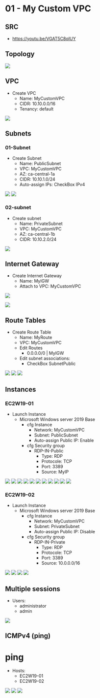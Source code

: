 # 01 - My Custom VPC

## SRC
* https://youtu.be/VGAT5C8qIUY

## Topology
[<img src="https://i.imgur.com/1QuInkj.png">](https://i.imgur.com/1QuInkj.png)

## VPC
* Create VPC
 	* Name: MyCustomVPC
  * CIDR: 10.10.0.0/16
  * Tenancy: default
    
[<img src="https://i.imgur.com/dHyIXR6.png">](https://i.imgur.com/dHyIXR6.png)

## Subnets
### 01-Subnet
* Create Subnet
  * Name: PublicSubnet
  * VPC: MyCustomVPC
  * AZ: ca-central-1a
  * CIDR: 10.10.1.0/24
  * Auto-assign IPs: CheckBox IPv4
  
[<img src="https://i.imgur.com/FFQSnLW.png">](https://i.imgur.com/FFQSnLW.png)
[<img src="https://i.imgur.com/8LabVrt.png">](https://i.imgur.com/8LabVrt.png)

### 02-subnet
* Create subnet
  * Name: PrivateSubnet
  * VPC: MyCustomVPC
  * AZ: ca-central-1b
  * CIDR: 10.10.2.0/24
  
[<img src="https://i.imgur.com/GfNeU1l.png">](https://i.imgur.com/GfNeU1l.png)

## Internet Gateway
* Create Internet Gateway
	* Name: MyIGW
    * Attach to VPC: MyCustomVPC
    
[<img src="https://i.imgur.com/HQ2WWRG.png">](https://i.imgur.com/HQ2WWRG.png)

[<img src="https://i.imgur.com/B7itH7k.png">](https://i.imgur.com/B7itH7k.png)

## Route Tables
* Create Route Table
	* Name: MyRoute
    * VPC: MyCustomVPC
    * Edit Routes
    	* 0.0.0.0/0 | MyIGW
    * Edit subnet associations:
    	* CheckBox SubnetPublic
	
[<img src="https://i.imgur.com/IVFy9vP.png">](https://i.imgur.com/IVFy9vP.png)
[<img src="https://i.imgur.com/nXN9XWO.png">](https://i.imgur.com/nXN9XWO.png)
[<img src="https://i.imgur.com/NCowhgs.png">](https://i.imgur.com/NCowhgs.png)

## Instances
### EC2W19-01
* Launch Instance
	* Microsoft Windows server 2019 Base
    	* cfg Instance
        	* Network: MyCustomVPC
            * Subnet: PublicSubnet
            * Auto-assign Public IP: Enable
    	* cfg Security group
        	* RDP-IN-Public
            	* Type: RDP
                * Protocole: TCP
                * Port: 3389
                * Source: MyIP

[<img src="https://i.imgur.com/E2puyeD.png">](https://i.imgur.com/E2puyeD.png)
[<img src="https://i.imgur.com/qDrFvQ7.png">](https://i.imgur.com/qDrFvQ7.png)
[<img src="https://i.imgur.com/TwOX0Jp.png">](https://i.imgur.com/TwOX0Jp.png)
[<img src="https://i.imgur.com/n74PP2J.png">](https://i.imgur.com/n74PP2J.png)
[<img src="https://i.imgur.com/nppViUb.png">](https://i.imgur.com/nppViUb.png)
[<img src="https://i.imgur.com/swVUpB9.png">](https://i.imgur.com/swVUpB9.png)
[<img src="https://i.imgur.com/wKBbRBF.png">](https://i.imgur.com/wKBbRBF.png)
[<img src="https://i.imgur.com/94bsCNl.png">](https://i.imgur.com/94bsCNl.png)
[<img src="https://i.imgur.com/37XGH9l.png">](https://i.imgur.com/37XGH9l.png)
[<img src="https://i.imgur.com/Kadmk5T.png">](https://i.imgur.com/Kadmk5T.png)
[<img src="https://i.imgur.com/Os4OjUL.png">](https://i.imgur.com/Os4OjUL.png)

### EC2W19-02
* Launch Instance
	* Microsoft Windows server 2019 Base
    	* cfg Instance
        	* Network: MyCustomVPC
            * Subnet: PrivateSubnet
            * Auto-assign Public IP: Disable
    	* cfg Security group
        	* RDP-IN-Private
            	* Type: RDP
                * Protocole: TCP
                * Port: 3389
                * Source: 10.0.0.0/16
            
[<img src="https://i.imgur.com/QG8iTy7.png">](https://i.imgur.com/QG8iTy7.png)
[<img src="https://i.imgur.com/qBJYNja.png">](https://i.imgur.com/qBJYNja.png)
[<img src="https://i.imgur.com/2PWF3ZB.png">](https://i.imgur.com/2PWF3ZB.png)
[<img src="https://i.imgur.com/CusSS2T.png">](https://i.imgur.com/CusSS2T.png)

## Multiple sessions
* Users: 
	* administrator
	* admin
	
[<img src="https://i.imgur.com/DXBnpyW.png">](https://i.imgur.com/DXBnpyW.png)	

## ICMPv4 (ping) 
# ping 
* Hosts:
	* EC2W19-01
	* EC2W19-02

[<img src="https://pix.toile-libre.org/upload/original/1598899488.png">](https://pix.toile-libre.org/upload/original/1598899488.png)
[<img src="https://i.imgur.com/PgIWVVH.png">](https://i.imgur.com/PgIWVVH.png)
[<img src="https://i.imgur.com/cOKBMhI.png">](https://i.imgur.com/cOKBMhI.png)

	
